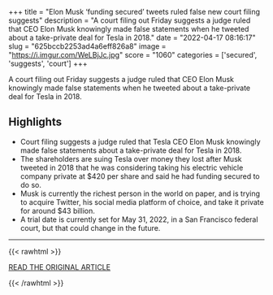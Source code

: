 +++
title = "Elon Musk ‘funding secured’ tweets ruled false new court filing suggests"
description = "A court filing out Friday suggests a judge ruled that CEO Elon Musk knowingly made false statements when he tweeted about a take-private deal for Tesla in 2018."
date = "2022-04-17 08:16:17"
slug = "625bccb2253ad4a6eff826a8"
image = "https://i.imgur.com/WeLBjJc.jpg"
score = "1060"
categories = ['secured', 'suggests', 'court']
+++

A court filing out Friday suggests a judge ruled that CEO Elon Musk knowingly made false statements when he tweeted about a take-private deal for Tesla in 2018.

## Highlights

- Court filing suggests a judge ruled that Tesla CEO Elon Musk knowingly made false statements about a take-private deal for Tesla in 2018.
- The shareholders are suing Tesla over money they lost after Musk tweeted in 2018 that he was considering taking his electric vehicle company private at $420 per share and said he had funding secured to do so.
- Musk is currently the richest person in the world on paper, and is trying to acquire Twitter, his social media platform of choice, and take it private for around $43 billion.
- A trial date is currently set for May 31, 2022, in a San Francisco federal court, but that could change in the future.

---

{{< rawhtml >}}
  <p class="article-category">
    <a target="_blank" href="https://www.cnbc.com/2022/04/16/elon-musk-funding-secured-tweets-ruled-false-new-court-filing-suggests.html">READ THE ORIGINAL ARTICLE</a>
  </p>
{{< /rawhtml >}}
